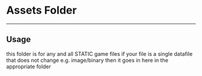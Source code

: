 # Assets Folder

---

## Usage

this folder is for any and all STATIC game files
if your file is a single datafile that does not change
e.g. image/binary then it goes in here in the appropriate folder
